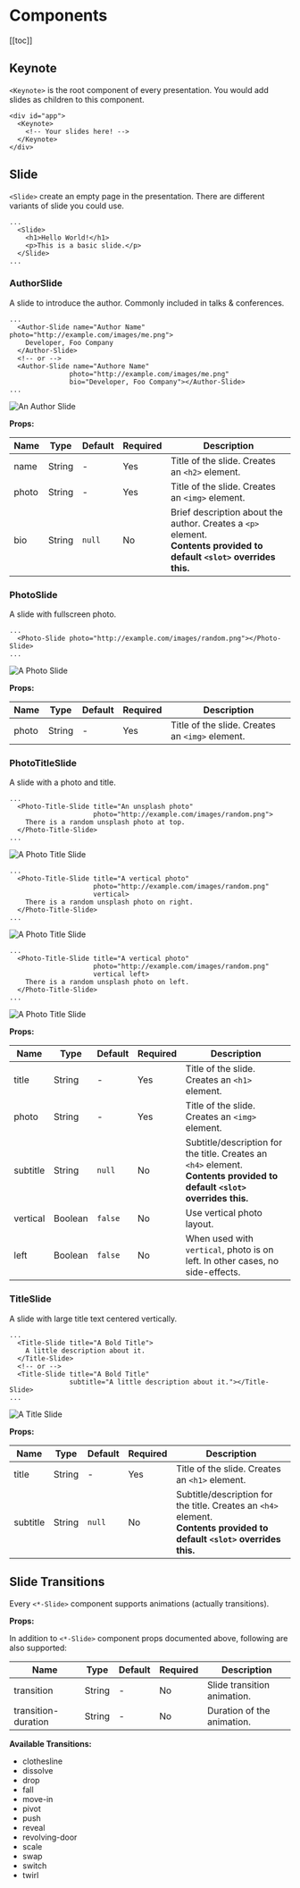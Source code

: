# Components

[[toc]]

## Keynote

`<Keynote>` is the root component of every presentation. You would add slides as children to this component.

```vue
<div id="app">
  <Keynote>
    <!-- Your slides here! -->
  </Keynote>
</div>
```

## Slide

`<Slide>` create an empty page in the presentation. There are different variants of slide you could use.

```vue
...
  <Slide>
    <h1>Hello World!</h1>
    <p>This is a basic slide.</p>
  </Slide>
...
```

### AuthorSlide

A slide to introduce the author. Commonly included in talks & conferences.

```vue
...
  <Author-Slide name="Author Name" photo="http://example.com/images/me.png">
    Developer, Foo Company
  </Author-Slide>
  <!-- or -->
  <Author-Slide name="Authore Name"
               photo="http://example.com/images/me.png"
               bio="Developer, Foo Company"></Author-Slide>
...
```

![An Author Slide](../assets/images/author-slide.png)

**Props:**

| Name  | Type   | Default | Required | Description                                                                                                                 |
| ----- | ------ | ------- | -------- | --------------------------------------------------------------------------------------------------------------------------- |
| name  | String | -       | Yes      | Title of the slide. Creates an `<h2>` element.                                                                              |
| photo | String | -       | Yes      | Title of the slide. Creates an `<img>` element.                                                                             |
| bio   | String | `null`  | No       | Brief description about the author. Creates a `<p>` element. <br> **Contents provided to default `<slot>` overrides this.** |

### PhotoSlide

A slide with fullscreen photo.

```vue
...
  <Photo-Slide photo="http://example.com/images/random.png"></Photo-Slide>
...
```

![A Photo Slide](../assets/images/photo-slide.png)

**Props:**

| Name  | Type   | Default | Required | Description                                     |
| ----- | ------ | ------- | -------- | ----------------------------------------------- |
| photo | String | -       | Yes      | Title of the slide. Creates an `<img>` element. |

### PhotoTitleSlide

A slide with a photo and title.

```vue
...
  <Photo-Title-Slide title="An unsplash photo"
                     photo="http://example.com/images/random.png">
    There is a random unsplash photo at top.
  </Photo-Title-Slide>
...
```

![A Photo Title Slide](../assets/images/photo-title-slide.png)

```vue
...
  <Photo-Title-Slide title="A vertical photo"
                     photo="http://example.com/images/random.png"
                     vertical>
    There is a random unsplash photo on right.
  </Photo-Title-Slide>
...
```

![A Photo Title Slide](../assets/images/photo-title-slide-right.png)

```vue
...
  <Photo-Title-Slide title="A vertical photo"
                     photo="http://example.com/images/random.png"
                     vertical left>
    There is a random unsplash photo on left.
  </Photo-Title-Slide>
...
```

![A Photo Title Slide](../assets/images/photo-title-slide-left.png)

**Props:**

| Name     | Type    | Default | Required | Description                                                                                                                   |
| -------- | ------- | ------- | -------- | ----------------------------------------------------------------------------------------------------------------------------- |
| title    | String  | -       | Yes      | Title of the slide. Creates an `<h1>` element.                                                                                |
| photo    | String  | -       | Yes      | Title of the slide. Creates an `<img>` element.                                                                               |
| subtitle | String  | `null`  | No       | Subtitle/description for the title. Creates an `<h4>` element. <br> **Contents provided to default `<slot>` overrides this.** |
| vertical | Boolean | `false` | No       | Use vertical photo layout.                                                                                                    |
| left     | Boolean | `false` | No       | When used with `vertical`, photo is on left. In other cases, no side-effects.                                                 |

### TitleSlide

A slide with large title text centered vertically.

```vue
...
  <Title-Slide title="A Bold Title">
    A little description about it.
  </Title-Slide>
  <!-- or -->
  <Title-Slide title="A Bold Title"
               subtitle="A little description about it."></Title-Slide>
...
```

![A Title Slide](../assets/images/title-slide.png)

**Props:**

| Name     | Type   | Default | Required | Description                                                                                                                   |
| -------- | ------ | ------- | -------- | ----------------------------------------------------------------------------------------------------------------------------- |
| title    | String | -       | Yes      | Title of the slide. Creates an `<h1>` element.                                                                                |
| subtitle | String | `null`  | No       | Subtitle/description for the title. Creates an `<h4>` element. <br> **Contents provided to default `<slot>` overrides this.** |

## Slide Transitions

Every `<*-Slide>` component supports animations (actually transitions).

**Props:**

In addition to `<*-Slide>` component props documented above, following are also supported:

| Name                | Type   | Default | Required | Description                 |
| ------------------- | ------ | ------- | -------- | --------------------------- |
| transition          | String | -       | No       | Slide transition animation. |
| transition-duration | String | -       | No       | Duration of the animation.  |

**Available Transitions:**

* clothesline
* dissolve
* drop
* fall
* move-in
* pivot
* push
* reveal
* revolving-door
* scale
* swap
* switch
* twirl
